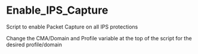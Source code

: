 # Enable_IPS_Capture
Script to enable Packet Capture on all IPS protections

Change the CMA/Domain and Profile variable at the top of the script for the desired profile/domain
